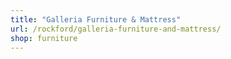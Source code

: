 ```yaml
---
title: "Galleria Furniture & Mattress"
url: /rockford/galleria-furniture-and-mattress/
shop: furniture
---
```


